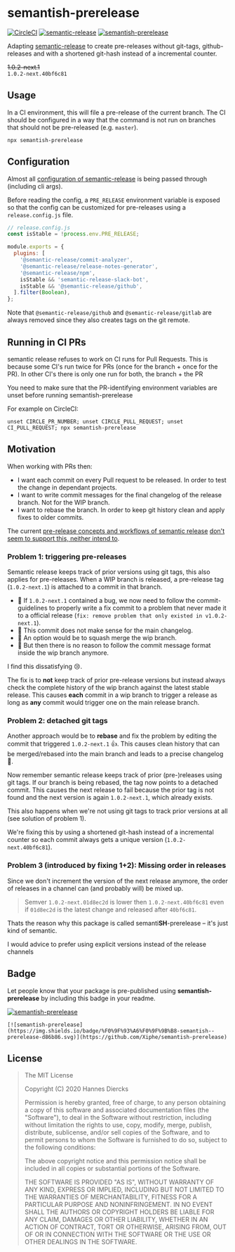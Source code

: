 # semantish-prerelease

[![CircleCI](https://circleci.com/gh/Xiphe/semantish-prerelease/tree/master.svg?style=shield)](https://circleci.com/gh/Xiphe/semantish-prerelease/tree/master)
[![semantic-release](https://img.shields.io/badge/%20%20%F0%9F%93%A6%F0%9F%9A%80-semantic--release-e10079.svg)](https://github.com/semantic-release/semantic-release)
[![semantish-prerelease](https://img.shields.io/badge/%F0%9F%93%A6%F0%9F%9B%B8-semantish--prerelease-d86b86.svg)](https://github.com/Xiphe/semantish-prerelease)

Adapting [semantic-release](https://github.com/semantic-release/semantic-release)
to create pre-releases without git-tags, github-releases and with a shortened
git-hash instead of a incremental counter.

~~1.0.2-next.1~~  
`1.0.2-next.40bf6c81`

## Usage

In a CI environment, this will file a pre-release of the current branch.
The CI should be configured in a way that the command is not run on branches
that should not be pre-released (e.g. `master`).

```
npx semantish-prerelease
```

## Configuration

Almost all [configuration of semantic-release](https://github.com/semantic-release/semantic-release/blob/master/docs/usage/configuration.md) is being passed through (including cli args).

Before reading the config, a `PRE_RELEASE` environment variable is exposed so that
the config can be customized for pre-releases using a `release.config.js` file.

```js
// release.config.js
const isStable = !process.env.PRE_RELEASE;

module.exports = {
  plugins: [
    '@semantic-release/commit-analyzer',
    '@semantic-release/release-notes-generator',
    '@semantic-release/npm',
    isStable && 'semantic-release-slack-bot',
    isStable && '@semantic-release/github',
  ].filter(Boolean),
};
```

Note that `@semantic-release/github` and `@semantic-release/gitlab` are always removed since they also creates tags on the git remote.

## Running in CI PRs

semantic release refuses to work on CI runs for Pull Requests.
This is because some CI's run twice for PRs (once for the branch + once for the PR).
In other CI's there is only one run for both, the branch + the PR

You need to make sure that the PR-identifying environment variables are unset
before running semantish-prerelease

For example on CircleCI:

`unset CIRCLE_PR_NUMBER; unset CIRCLE_PULL_REQUEST; unset CI_PULL_REQUEST; npx semantish-prerelease`

## Motivation

When working with PRs then:

- I want each commit on every Pull request to be released. In order to test the change in dependant projects.
- I want to write commit messages for the final changelog of the release branch. Not for the WIP branch.
- I want to rebase the branch. In order to keep git history clean and apply fixes to older commits.

The current [pre-release concepts and workflows of semantic release](https://github.com/semantic-release/semantic-release/blob/master/docs/recipes/pre-releases.md#publishing-pre-releases)
[don't seem to support this, neither intend to](https://github.com/semantic-release/semantic-release/issues/1433).

### Problem 1: triggering pre-releases

Semantic release keeps track of prior versions using git tags, this also applies
for pre-releases. When a WIP branch is released, a pre-release tag
(`1.0.2-next.1`) is attached to a commit in that branch.

- 🐞 If `1.0.2-next.1` contained a bug, we now need to follow the
  commit-guidelines to properly write a fix commit to a problem that never made it
  to a official release (`fix: remove problem that only existed in v1.0.2-next.1`).
- 👻 This commit does not make sense for the main changelog.
- 🔨 An option would be to squash merge the wip branch.
- 🤯 But then there is no reason to follow the commit message format inside the
  wip branch anymore.

I find this dissatisfying 😢.

The fix is to **not** keep track of prior pre-release versions but instead
always check the complete history of the wip branch against the latest stable
release.
This causes **each** commit in a wip branch to trigger a release as long as
**any** commit would trigger one on the main release branch.

### Problem 2: detached git tags

Another approach would be to **rebase** and fix the problem by editing the
commit that triggered `1.0.2-next.1` 👍. This causes clean history that
can be merged/rebased into the main branch and leads to a precise changelog 🥰.

Now remember semantic release keeps track of prior (pre-)releases using git tags.
If our branch is being rebased, the tag now points to a detached commit.
This causes the next release to fail because the prior tag is not found and the
next version is again `1.0.2-next.1`, which already exists.

This also happens when we're not using git tags to track prior versions at all
(see solution of problem 1).

We're fixing this by using a shortened git-hash instead of a incremental counter
so each commit always gets a unique version (`1.0.2-next.40bf6c81`).

### Problem 3 (introduced by fixing 1+2): Missing order in releases

Since we don't increment the version of the next release anymore,
the order of releases in a channel can (and probably will) be mixed up.

> Semver `1.0.2-next.01d8ec2d` is lower then `1.0.2-next.40bf6c81` even if
> `01d8ec2d` is the latest change and released after `40bf6c81`.

Thats the reason why this package is called semanti**SH**-prerelease –
it's just kind of semantic.

I would advice to prefer using explicit versions instead of the release channels

## Badge

Let people know that your package is pre-published using **semantish-prerelease** by including this badge in your readme.

[![semantish-prerelease](https://img.shields.io/badge/%F0%9F%93%A6%F0%9F%9B%B8-semantish--prerelease-d86b86.svg)](https://github.com/Xiphe/semantish-prerelease)

```
[![semantish-prerelease](https://img.shields.io/badge/%F0%9F%93%A6%F0%9F%9B%B8-semantish--prerelease-d86b86.svg)](https://github.com/Xiphe/semantish-prerelease)
```

## License

> The MIT License
>
> Copyright (C) 2020 Hannes Diercks
>
> Permission is hereby granted, free of charge, to any person obtaining a copy of
> this software and associated documentation files (the "Software"), to deal in
> the Software without restriction, including without limitation the rights to
> use, copy, modify, merge, publish, distribute, sublicense, and/or sell copies
> of the Software, and to permit persons to whom the Software is furnished to do
> so, subject to the following conditions:
>
> The above copyright notice and this permission notice shall be included in all
> copies or substantial portions of the Software.
>
> THE SOFTWARE IS PROVIDED "AS IS", WITHOUT WARRANTY OF ANY KIND, EXPRESS OR
> IMPLIED, INCLUDING BUT NOT LIMITED TO THE WARRANTIES OF MERCHANTABILITY, FITNESS
> FOR A PARTICULAR PURPOSE AND NONINFRINGEMENT. IN NO EVENT SHALL THE AUTHORS OR
> COPYRIGHT HOLDERS BE LIABLE FOR ANY CLAIM, DAMAGES OR OTHER LIABILITY, WHETHER
> IN AN ACTION OF CONTRACT, TORT OR OTHERWISE, ARISING FROM, OUT OF OR IN
> CONNECTION WITH THE SOFTWARE OR THE USE OR OTHER DEALINGS IN THE SOFTWARE.
